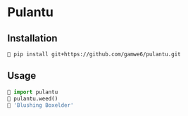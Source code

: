 # Pulantu

## Installation
```
🌱 pip install git+https://github.com/gamwe6/pulantu.git
```

## Usage
```python
🌵 import pulantu
🌵 pulantu.weed()
🌿 'Blushing Boxelder'
```
